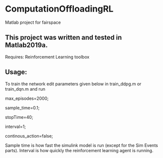 # ComputationOffloadingRL
Matlab project for fairspace


## This project was written and tested in Matlab2019a.

Requires: Reinforcement Learning toolbox

## Usage:

To train the network edit parameters given below in train_ddpg.m or train_dqn.m and run


max_episodes=2000;

sample_time=0.1;

stopTime=40;

interval=1;

continous_action=false;

Sample time is how fast the simulink model is run (except for the Sim Events parts). Interval is how quickly the reinforcement learning agent is running.
